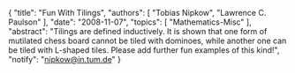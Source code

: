 {
    "title": "Fun With Tilings",
    "authors": [
        "Tobias Nipkow",
        "Lawrence C. Paulson"
    ],
    "date": "2008-11-07",
    "topics": [
        "Mathematics-Misc"
    ],
    "abstract": "Tilings are defined inductively. It is shown that one form of mutilated chess board cannot be tiled with dominoes, while another one can be tiled with L-shaped tiles. Please add further fun examples of this kind!",
    "notify": "nipkow@in.tum.de"
}